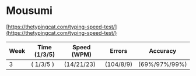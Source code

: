 # Mousumi

[https://thetypingcat.com/typing-speed-test/](https://thetypingcat.com/typing-speed-test/)


|  Week  |  Time (1/3/5)  |  Speed (WPM)  |  Errors  |  Accuracy  |  
|  ----  |  ------------  |  ------------ | -------- | ---------- |
|   3    | ( 1/3/5  )     |     (14/21/23)| (104/8/9)|(69%/97%/99%)|
     
         
